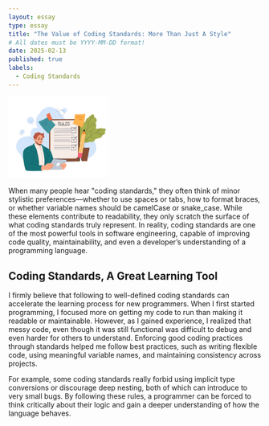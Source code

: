```yaml
---
layout: essay
type: essay
title: "The Value of Coding Standards: More Than Just A Style"
# All dates must be YYYY-MM-DD format!
date: 2025-02-13
published: true
labels:
  - Coding Standards
---
```


<img width="200px" class="rounded float-start pe-4" src="../img/codingstandards.jpg">

When many people hear "coding standards," they often think of minor stylistic preferences—whether to use spaces or tabs, how to format braces, or whether variable names should be camelCase or snake_case. While these elements contribute to readability, they only scratch the surface of what coding standards truly represent. In reality, coding standards are one of the most powerful tools in software engineering, capable of improving code quality, maintainability, and even a developer’s understanding of a programming language.

## Coding Standards, A Great Learning Tool

I firmly believe that following to well-defined coding standards can accelerate the learning process for new programmers. When I first started programming, I focused more on getting my code to run than making it readable or maintainable. However, as I gained experience, I realized that messy code, even though it was still functional was difficult to debug and even harder for others to understand. Enforcing good coding practices through standards helped me follow best practices, such as writing flexible code, using meaningful variable names, and maintaining consistency across projects.

For example, some coding standards really forbid using implicit type conversions or discourage deep nesting, both of which can introduce to very small bugs. By following these rules, a programmer can be forced to think critically about their logic and gain a deeper understanding of how the language behaves.
